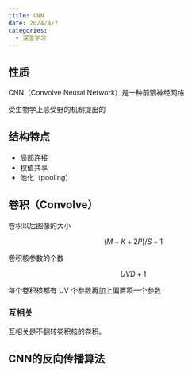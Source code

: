 ```yaml
---
title: CNN
date: 2024/4/7
categories:
  - 深度学习
---
```


## 性质

CNN（Convolve Neural Network）是一种前馈神经网络

受生物学上感受野的机制提出的

## 结构特点

- 局部连接
- 权值共享
- 池化（pooling）

## 卷积（Convolve）

卷积以后图像的大小

$$
(M-K+2P)/S+1
$$

卷积核参数的个数

$$
UVD+1
$$

每个卷积核都有 UV 个参数再加上偏置项一个参数

### 互相关

互相关是不翻转卷积核的卷积。

## CNN的反向传播算法
